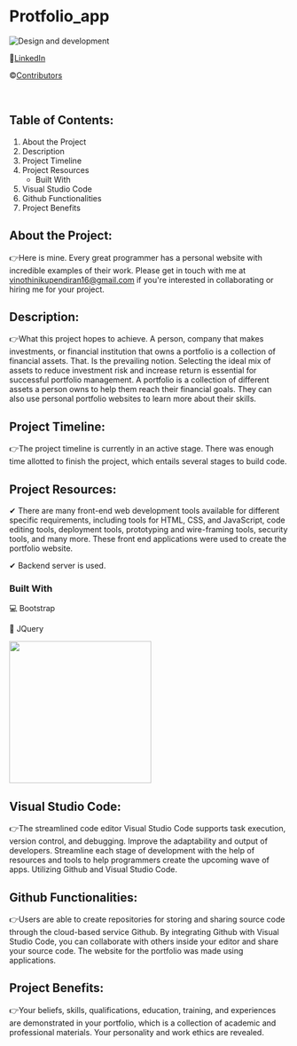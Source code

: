 # Protfolio_app
![Design and development](https://github.com/Vinothinikupendiran/Protfolio_app/blob/main/WhatsApp%20Image%202023-06-16%20at%203.23.54%20PM.jpeg)
<!-- PROJECT SHIELDS -->
👩[LinkedIn](https://www.linkedin.com/in/vinothini-kupendiran-a81827220)


 ©[Contributors](https://github.com/Vinothinikupendiran/Protfolio_app)

<!-- PROJECT LOGO -->
<br />
<p align="center">
  <a href="https://github.com/Vinothinikupendiran/Protfolio_app>
    <img src="./images/airplane.png" alt="Logo" width="80" height="80">
  </a>
</p>



<!-- TABLE OF CONTENTS -->
## Table of Contents:

1) About the Project
2) Description                
3) Project Timeline
4) Project Resources
    * Built With
5) Visual Studio Code
6) Github Functionalities
7) Project Benefits



## About the Project:

  👉Here is mine. Every great programmer has a personal website with incredible examples of their work. Please get in touch with me at vinothinikupendiran16@gmail.com if you're interested in collaborating or hiring me for your project.

## Description:
  
  👉What this project hopes to achieve. A person, company that makes investments, or financial institution that owns a portfolio is a collection of financial assets. That. Is the prevailing notion. Selecting the ideal mix of assets to reduce investment risk and increase return is essential for successful portfolio management. A portfolio is a collection of different assets a person owns to help them reach their financial goals. They can also use personal portfolio websites to learn more about their skills.

## Project Timeline:
                    
  👉The project timeline is currently in an active stage. There was enough time allotted to finish the project, which entails several stages to build code.
                   
## Project Resources:

   ✔	There are many front-end web development tools available for different specific requirements, including tools for HTML, CSS, and JavaScript, code editing tools, deployment tools, prototyping and wire-framing tools, security tools, and many more. These front end applications were used to create the portfolio website.
                    
   ✔	Backend server is used.
                    
### Built With
                    
 💻 Bootstrap 
                                                                      
  📱 JQuery
             
<img src="(https://lh4.googleusercontent.com/i1RprwcvxhbN2TAMunNxS4RiNVT0DvlD9FNQCvPFuJ0=w140-h165-no)" width="256"/>

## Visual Studio Code:
                    
👉The streamlined code editor Visual Studio Code supports task execution, version control, and debugging. Improve the adaptability and output of developers. Streamline each stage of development with the help of resources and tools to help programmers create the upcoming wave of apps. Utilizing Github and Visual Studio Code.

## Github Functionalities:
 
👉Users are able to create repositories for storing and sharing  source code through the cloud-based service Github. By integrating Github with Visual Studio Code, you can collaborate with others inside your editor and share your source code. The website for the portfolio was made using applications.

## Project Benefits:
                    
👉Your beliefs, skills, qualifications, education, training, and experiences are demonstrated in your portfolio, which is a collection of academic and professional materials. Your personality and work ethics are revealed.
